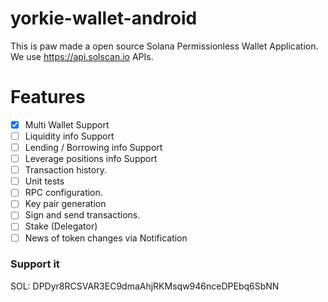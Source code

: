 # yorkie-wallet-android
This is paw made a open source Solana Permissionless Wallet Application. We use https://api.solscan.io APIs.

# Features
- [x] Multi Wallet Support
- [ ] Liquidity info Support
- [ ] Lending / Borrowing info Support
- [ ] Leverage positions info Support
- [ ] Transaction history.
- [ ] Unit tests
- [ ] RPC configuration.
- [ ] Key pair generation
- [ ] Sign and send transactions.
- [ ] Stake (Delegator)
- [ ] News of token changes via Notification

### Support it 

SOL: DPDyr8RCSVAR3EC9dmaAhjRKMsqw946nceDPEbq6SbNN
